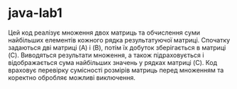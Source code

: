 # java-lab1


Цей код реалізує множення двох матриць та обчислення суми найбільших елементів кожного рядка результатуючої матриці. Спочатку задаються дві матриці \(A\) і \(B\), потім їх добуток зберігається в матриці \(C\). Виводяться результати множення, а також підраховується і відображається сума найбільших значень у рядках матриці \(C\). Код враховує перевірку сумісності розмірів матриць перед множенням та коректно обробляє можливі виключення.
